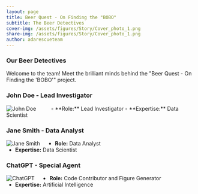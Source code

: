```yaml
---
layout: page
title: Beer Quest - On Finding the "BOBO"
subtitle: The Beer Detectives
cover-img: /assets/figures/Story/Cover_photo_1.png
share-img: /assets/figures/Story/Cover_photo_1.png
author: adarescueteam
---
```


### Our Beer Detectives

Welcome to the team! Meet the brilliant minds behind the "Beer Quest - On Finding the 'BOBO'" project.

### John Doe - Lead Investigator
<div style="float: left; margin-right: 40px;">
    <img src="https://jay4biopz.github.io/adarescueteam-beerquest/assets/img/avatar-icon.png" alt="John Doe">
</div>
- **Role:** Lead Investigator
- **Expertise:** Data Scientist

### Jane Smith - Data Analyst

<div style="float: left; margin-right: 40px;">
    <img src="https://jay4biopz.github.io/adarescueteam-beerquest/assets/img/avatar-icon.png" alt="Jane Smith">
</div>

- **Role:** Data Analyst
- **Expertise:** Data Scientist

### ChatGPT - Special Agent

<div style="float: left; margin-right: 40px;">
    <img src="https://jay4biopz.github.io/adarescueteam-beerquest/assets/img/avatar-icon.png" alt="ChatGPT">
</div>

- **Role:** Code Contributor and Figure Generator
- **Expertise:** Artificial Intelligence
